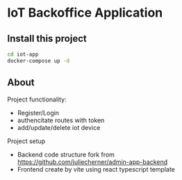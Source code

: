 # IoT Backoffice Application

## Install this project

```sh
cd iot-app
docker-compose up -d
```

## About

Project functionality:

- Register/Login
- authencitate routes with token
- add/update/delete iot device

Project setup
- Backend code structure fork from https://github.com/juliecherner/admin-app-backend 
- Frontend create by vite using react typescript template

